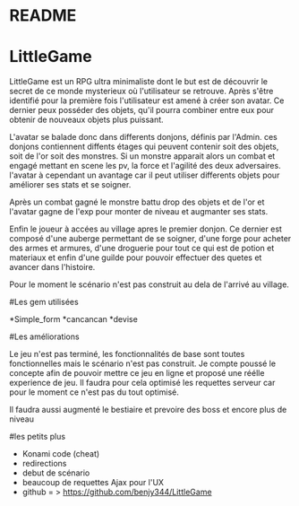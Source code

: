 # README

# LittleGame

LittleGame est un RPG ultra minimaliste dont le but est de découvrir le secret de ce monde mysterieux où l'utilisateur se retrouve. Après s'être identifié pour la première fois l'utilisateur est amené à créer son avatar. Ce dernier peux posséder des objets, qu'il pourra combiner entre eux pour obtenir de nouveaux objets plus puissant. 

L'avatar se balade donc dans differents donjons, définis par l'Admin. ces donjons contiennent diffents étages qui peuvent contenir soit des objets, soit de l'or soit des monstres.
Si un monstre apparait alors un combat et engagé mettant en scene les pv, la force et l'agilité des deux adversaires. l'avatar à cependant un avantage car il peut utiliser differents objets pour améliorer ses stats et se soigner. 

Après un combat gagné le monstre battu drop des objets et de l'or et l'avatar gagne de l'exp pour monter de niveau et augmanter ses stats. 

Enfin le joueur à accées au village apres le premier donjon. Ce dernier est composé d'une auberge permettant de se soigner, d'une forge pour acheter des armes et armures, d'une droguerie pour tout ce qui est de potion et materiaux et enfin d'une guilde pour pouvoir effectuer des quetes et avancer dans l'histoire.

Pour le moment le scénario n'est pas construit au dela de l'arrivé au village.



#Les gem utilisées 

*Simple_form
*cancancan
*devise


#Les améliorations

Le jeu n'est pas terminé, les fonctionnalités de base sont toutes fonctionnelles mais le scénario n'est pas construit. Je compte poussé le concepte afin de pouvoir mettre ce jeu en ligne et proposé une réélle experience de jeu. Il faudra pour cela optimisé les requettes serveur car pour le moment ce n'est pas du tout optimisé.

Il faudra aussi augmenté le bestiaire et prevoire des boss et encore plus de niveau

#les petits plus 

* Konami code (cheat)
* redirections
* debut de scénario
* beaucoup de requettes Ajax pour l'UX
* github = > https://github.com/benjy344/LittleGame

